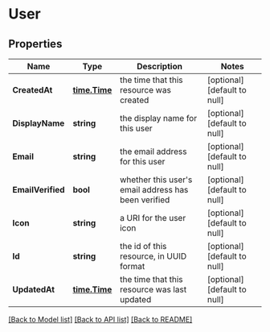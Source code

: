 # User

## Properties
Name | Type | Description | Notes
------------ | ------------- | ------------- | -------------
**CreatedAt** | [**time.Time**](time.Time.md) | the time that this resource was created | [optional] [default to null]
**DisplayName** | **string** | the display name for this user | [optional] [default to null]
**Email** | **string** | the email address for this user | [optional] [default to null]
**EmailVerified** | **bool** | whether this user&#x27;s email address has been verified | [optional] [default to null]
**Icon** | **string** | a URI for the user icon | [optional] [default to null]
**Id** | **string** | the id of this resource, in UUID format | [optional] [default to null]
**UpdatedAt** | [**time.Time**](time.Time.md) | the time that this resource was last updated | [optional] [default to null]

[[Back to Model list]](../README.md#documentation-for-models) [[Back to API list]](../README.md#documentation-for-api-endpoints) [[Back to README]](../README.md)

